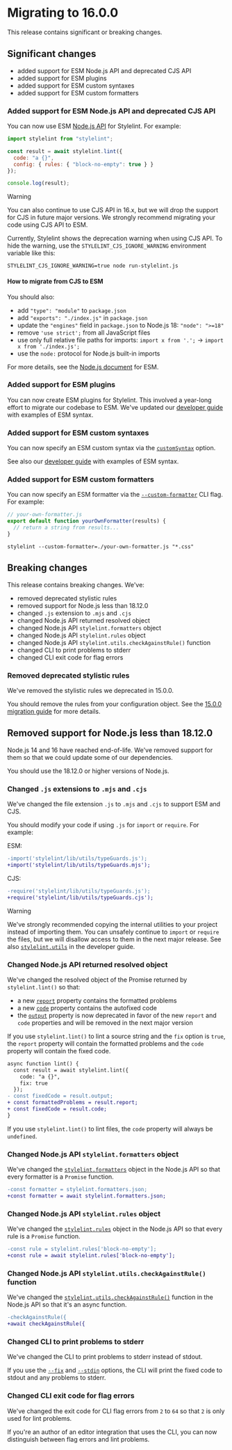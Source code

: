 # Migrating to 16.0.0

This release contains significant or breaking changes.

## Significant changes

- added support for ESM Node.js API and deprecated CJS API
- added support for ESM plugins
- added support for ESM custom syntaxes
- added support for ESM custom formatters

### Added support for ESM Node.js API and deprecated CJS API

You can now use ESM [Node.js API](../user-guide/node-api.md) for Stylelint. For example:

```js
import stylelint from "stylelint";

const result = await stylelint.lint({
  code: "a {}",
  config: { rules: { "block-no-empty": true } }
});

console.log(result);
```

> [!WARNING]
> You can also continue to use CJS API in 16.x, but we will drop the support for CJS in future major versions. We strongly recommend migrating your code using CJS API to ESM.

Currently, Stylelint shows the deprecation warning when using CJS API. To hide the warning, use the `STYLELINT_CJS_IGNORE_WARNING` environment variable like this:

```shell
STYLELINT_CJS_IGNORE_WARNING=true node run-stylelint.js
```

#### How to migrate from CJS to ESM

You should also:

- add `"type": "module"` to `package.json`
- add `"exports": "./index.js"` in `package.json`
- update the `"engines"` field in `package.json` to Node.js 18: `"node": ">=18"`
- remove `'use strict';` from all JavaScript files
- use only full relative file paths for imports: `import x from '.';` → `import x from './index.js';`
- use the `node:` protocol for Node.js built-in imports

For more details, see the [Node.js document](https://nodejs.org/api/esm.html) for ESM.

### Added support for ESM plugins

You can now create ESM plugins for Stylelint. This involved a year-long effort to migrate our codebase to ESM. We've updated our [developer guide](../developer-guide/plugins.md) with examples of ESM syntax.

### Added support for ESM custom syntaxes

You can now specify an ESM custom syntax via the [`customSyntax`](../user-guide/options.md#customsyntax) option.

See also our [developer guide](../developer-guide/syntaxes.md) with examples of ESM syntax.

### Added support for ESM custom formatters

You can now specify an ESM formatter via the [`--custom-formatter`](../user-guide/options.md#formatter) CLI flag. For example:

```js
// your-own-formatter.js
export default function yourOwnFormatter(results) {
  // return a string from results...
}
```

```shell
stylelint --custom-formatter=./your-own-formatter.js "*.css"
```

## Breaking changes

This release contains breaking changes. We've:

- removed deprecated stylistic rules
- removed support for Node.js less than 18.12.0
- changed `.js` extension to `.mjs` and `.cjs`
- changed Node.js API returned resolved object
- changed Node.js API `stylelint.formatters` object
- changed Node.js API `stylelint.rules` object
- changed Node.js API `stylelint.utils.checkAgainstRule()` function
- changed CLI to print problems to stderr
- changed CLI exit code for flag errors

### Removed deprecated stylistic rules

We've removed the stylistic rules we deprecated in 15.0.0.

You should remove the rules from your configuration object. See the [15.0.0 migration guide](./to-15.md#deprecated-stylistic-rules) for more details.

## Removed support for Node.js less than 18.12.0

Node.js 14 and 16 have reached end-of-life. We've removed support for them so that we could update some of our dependencies.

You should use the 18.12.0 or higher versions of Node.js.

### Changed `.js` extensions to `.mjs` and `.cjs`

We've changed the file extension `.js` to `.mjs` and `.cjs` to support ESM and CJS.

You should modify your code if using `.js` for `import` or `require`. For example:

ESM:

```diff js
-import('stylelint/lib/utils/typeGuards.js');
+import('stylelint/lib/utils/typeGuards.mjs');
```

CJS:

```diff js
-require('stylelint/lib/utils/typeGuards.js');
+require('stylelint/lib/utils/typeGuards.cjs');
```

> [!WARNING]
> We've strongly recommended copying the internal utilities to your project instead of importing them.
> You can unsafely continue to `import` or `require` the files, but we will disallow access to them in the next major release.
> See also [`stylelint.utils`](../developer-guide/plugins.md#stylelintutils) in the developer guide.

### Changed Node.js API returned resolved object

We've changed the resolved object of the Promise returned by `stylelint.lint()` so that:

- a new [`report`](../user-guide/node-api.md#report) property contains the formatted problems
- a new [`code`](../user-guide/node-api.md#code-1) property contains the autofixed code
- the [`output`](../user-guide/node-api.md#output) property is now deprecated in favor of the new `report` and `code` properties and will be removed in the next major version

If you use `stylelint.lint()` to lint a source string and the `fix` option is `true`, the `report` property will contain the formatted problems and the `code` property will contain the fixed code.

```diff js
async function lint() {
  const result = await stylelint.lint({
    code: "a {}",
    fix: true
  });
- const fixedCode = result.output;
+ const formattedProblems = result.report;
+ const fixedCode = result.code;
}
```

If you use `stylelint.lint()` to lint files, the `code` property will always be `undefined`.

### Changed Node.js API `stylelint.formatters` object

We've changed the [`stylelint.formatters`](../developer-guide/formatters.md#stylelintformatters) object in the Node.js API so that every formatter is a `Promise` function.

```diff js
-const formatter = stylelint.formatters.json;
+const formatter = await stylelint.formatters.json;
```

### Changed Node.js API `stylelint.rules` object

We've changed the [`stylelint.rules`](../developer-guide/plugins.md#stylelintrules) object in the Node.js API so that every rule is a `Promise` function.

```diff js
-const rule = stylelint.rules['block-no-empty'];
+const rule = await stylelint.rules['block-no-empty'];
```

### Changed Node.js API `stylelint.utils.checkAgainstRule()` function

We've changed the [`stylelint.utils.checkAgainstRule()`](../developer-guide/plugins.md#stylelintutilscheckagainstrule) function in the Node.js API so that it's an async function.

```diff js
-checkAgainstRule({
+await checkAgainstRule({
```

### Changed CLI to print problems to stderr

We've changed the CLI to print problems to stderr instead of stdout.

If you use the [`--fix`](../user-guide/cli.md#--fix) and [`--stdin`](../user-guide/cli.md#--stdin) options, the CLI will print the fixed code to stdout and any problems to stderr.

### Changed CLI exit code for flag errors

We've changed the exit code for CLI flag errors from `2` to `64` so that `2` is only used for lint problems.

If you're an author of an editor integration that uses the CLI, you can now distinguish between flag errors and lint problems.
